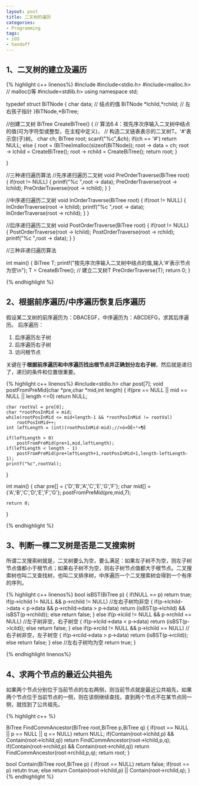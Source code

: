```yaml
---
layout: post
title: 二叉树的遍历
categories:
- Programming
tags:
- iOS
- handoff
---
```


## 1、二叉树的建立及遍历

{% highlight c++ linenos%}
#include<iostream>
#include<stdio.h>
#include<malloc.h> // malloc()等
#include<stdlib.h>
using namespace std;

typedef struct BiTNode
 {
    char data; // 结点的值
    BiTNode *lchild,*rchild; // 左右孩子指针
 }BiTNode,*BiTree;

//创建二叉树
BiTree CreateBiTree()
 { // 算法6.4：按先序次序输入二叉树中结点的值(可为字符型或整型，在主程中定义)，
   // 构造二叉链表表示的二叉树T。'#'表示空(子)树。
   char ch;
   BiTree root;
   scanf("%c",&ch);
   if(ch == '#')
    return NULL;
   else
   {
       root = (BiTree)malloc(sizeof(BiTNode));
       root -> data = ch;
       root -> lchild = CreateBiTree();
       root -> rchild = CreateBiTree();
       return root;
   }

 }

//三种递归遍历算法
//先序递归遍历二叉树
void PreOrderTraverse(BiTree root)
{
    if(root != NULL)
    {
        printf("%c ",root -> data);
        PreOrderTraverse(root -> lchild);
        PreOrderTraverse(root -> rchild);
    }
}

//中序递归遍历二叉树
void InOrderTraverse(BiTree root)
{
    if(root != NULL)
    {
        InOrderTraverse(root -> lchild);
        printf("%c ",root -> data);
        InOrderTraverse(root -> rchild);
    }
}

//后序递归遍历二叉树
void PostOrderTraverse(BiTree root)
{
    if(root != NULL)
    {
        PostOrderTraverse(root -> lchild);
        PostOrderTraverse(root -> rchild);
        printf("%c ",root -> data);
    }
}

//三种非递归遍历算法


 int main()
 {
   BiTree T;
   printf("按先序次序输入二叉树中结点的值,输入‘#’表示节点为空\n");
   T = CreateBiTree(); // 建立二叉树T
   PreOrderTraverse(T);
   return 0;
 }

{% endhighlight %}

## 2、根据前序遍历/中序遍历恢复后序遍历
假设某二叉树的前序遍历为：DBACEGF，中序遍历为：ABCDEFG，求其后序遍历。
后序遍历：

1. 后序遍历左子树
2. 后序遍历右子树
3. 访问根节点

关键在于**根据前序遍历和中序遍历找出根节点并正确划分左右子树**，然后就是递归了，递归的条件和位置很重要。

{% highlight c++ linenos%}
#include<stdio.h>
char post[7];
void postFromPreMid(char *pre,char *mid,int length)
{
    if(pre == NULL || mid == NULL || length <=0)
        return NULL;

    char rootVal = pre[0];
    char *rootPosInMid = mid;
    while(rootPosInMid <= mid+length-1 && *rootPosInMid != rootVal)
        rootPosInMid++;
    int leftLength = (int)(rootPosInMid-mid);//×ó×ÓÊ÷³¤¶È

    if(leftLength > 0)
        postFromPreMid(pre+1,mid,leftLength);
    if(leftLength < length - 1)
        postFromPreMid(pre+leftLength+1,rootPosInMid+1,length-leftLength-1);
    printf("%c",rootVal);
}

int main()
{
    char pre[] = {'D','B','A','C','E','G','F'};
    char mid[] = {'A','B','C','D','E','F','G'};
    postFromPreMid(pre,mid,7);

    return 0;
}

{% endhighlight %}

## 3、判断一棵二叉树是否是二叉搜索树
所谓二叉搜索树就是，二叉树要么为空，要么满足：如果左子树不为空，则左子树节点值都小于根节点；如果右子树不为空，则右子树节点值都大于根节点。二叉搜索树也叫二叉查找树，也叫二叉排序树，中序遍历一个二叉搜索树会得到一个有序的序列。

{% highlight c++ linenos%}
bool isBST(BiTree p)
{
	if(NULL == p)
		return true;
	if(p->lchild != NULL && p->rchild != NULL)		//左右子树均非空 
	{
		if(p->lchild->data < p->data && p->rchild->data > p->data)
			return (isBST(p->lchild) && isBST(p->rchild));
		else
			return false;
	}
	else if(p->lcild != NULL && p->rchild == NULL)		//左子树非空，右子树空 
	{
		if(p->lcild->data < p->data)
			return (isBST(p->lcild));
		else
	 		return false;
	}
	else if(p->rcild != NULL && p->lchild == NULL)		//右子树非空，左子树空 
	{
		if(p->rcild->data > p->data)
			return (isBST(p->rcild));
		else
	 		return false;
	}
	else		//左右子树均为空 
		return true;
}

{% endhighlight linenos%}

## 4、求两个节点的最近公共祖先
如果两个节点分别位于当前节点的左右两侧，则当前节点就是最近公共祖先，如果两个节点位于当前节点的一侧，则在该侧继续查找，直到两个节点不在某节点同一侧，就找到了公共祖先。

{% highlight c++ %}

BiTree FindCommAncestor(BiTree root,BiTree p,BiTree q)
{
	if(root == NULL || p == NULL || q == NULL)
		return NULL;
	if(Contain(root->lchild,p) && Contain(root->lchild,q))
		return FindCommAncestor(root->lchild,p,q);
	if(Contain(root->rchild,p) && Contain(root->rchild,q))
		return FindCommAncestor(root->rchild,p,q);
	return root;
}

bool Contain(BiTree root,BiTree p)
{
	if(root == NULL)
		return false;
	if(root == p)
 		retutn true;
	else
		return Contain(root->lchild,p) || Contain(root->rchild,q);
}
{% endhighlight %}











